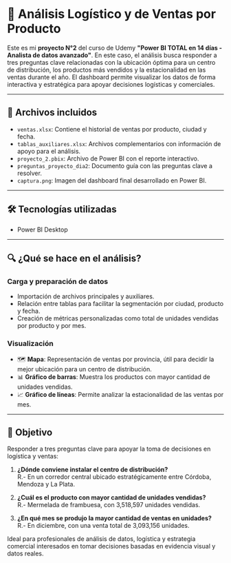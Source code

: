 # 🏬 Análisis Logístico y de Ventas por Producto

Este es mi **proyecto N°2** del curso de Udemy **"Power BI TOTAL en 14 días - Analista de datos avanzado"**. En este caso, el análisis busca responder a tres preguntas clave relacionadas con la ubicación óptima para un centro de distribución, los productos más vendidos y la estacionalidad en las ventas durante el año. El dashboard permite visualizar los datos de forma interactiva y estratégica para apoyar decisiones logísticas y comerciales.

---

## 📁 Archivos incluidos

- `ventas.xlsx`: Contiene el historial de ventas por producto, ciudad y fecha.  
- `tablas_auxiliares.xlsx`: Archivos complementarios con información de apoyo para el análisis.  
- `proyecto_2.pbix`: Archivo de Power BI con el reporte interactivo.  
- `preguntas_proyecto_dia2`: Documento guía con las preguntas clave a resolver.  
- `captura.png`: Imagen del dashboard final desarrollado en Power BI.

---

## 🛠 Tecnologías utilizadas

- Power BI Desktop

---

## 🔍 ¿Qué se hace en el análisis?

### Carga y preparación de datos

- Importación de archivos principales y auxiliares.  
- Relación entre tablas para facilitar la segmentación por ciudad, producto y fecha.  
- Creación de métricas personalizadas como total de unidades vendidas por producto y por mes.

### Visualización

- 🗺️ **Mapa**: Representación de ventas por provincia, útil para decidir la mejor ubicación para un centro de distribución.  
- 📊 **Gráfico de barras**: Muestra los productos con mayor cantidad de unidades vendidas.  
- 📈 **Gráfico de líneas**: Permite analizar la estacionalidad de las ventas por mes.  

---

## 🎯 Objetivo

Responder a tres preguntas clave para apoyar la toma de decisiones en logística y ventas:

1. **¿Dónde conviene instalar el centro de distribución?**  
   R.- En un corredor central ubicado estratégicamente entre Córdoba, Mendoza y La Plata.

2. **¿Cuál es el producto con mayor cantidad de unidades vendidas?**  
   R.- Mermelada de frambuesa, con 3,518,597 unidades vendidas.

3. **¿En qué mes se produjo la mayor cantidad de ventas en unidades?**  
   R.- En diciembre, con una venta total de 3,093,156 unidades.

Ideal para profesionales de análisis de datos, logística y estrategia comercial interesados en tomar decisiones basadas en evidencia visual y datos reales.
